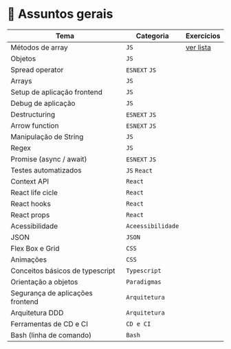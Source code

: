 # 📝 Assuntos gerais

| Tema                             | Categoria         | Exercícios                                                 |
| -------------------------------- | ----------------- | ---------------------------------------------------------- |
| Métodos de array                 | `JS`              | [ver lista](../../exercicios/2022-11-03-metodos-de-array/) |
| Objetos                          | `JS`              |
| Spread operator                  | `ESNEXT` `JS`     |
| Arrays                           | `JS`              |
| Setup de aplicação frontend      | `JS`              |
| Debug de aplicação               | `JS`              |
| Destructuring                    | `ESNEXT` `JS`     |
| Arrow function                   | `ESNEXT` `JS`     |
| Manipulação de String            | `JS`              |
| Regex                            | `JS`              |
| Promise (async / await)          | `ESNEXT` `JS`     |
| Testes automatizados             | `JS` `React`      |
| Context API                      | `React`           |
| React life cicle                 | `React`           |
| React hooks                      | `React`           |
| React props                      | `React`           |
| Acessibilidade                   | `Aceessibilidade` |
| JSON                             | `JSON`            |
| Flex Box e Grid                  | `CSS`             |
| Animações                        | `CSS`             |
| Conceitos básicos de typescript  | `Typescript`      |
| Orientação a objetos             | `Paradigmas`      |
| Segurança de aplicações frontend | `Arquitetura`     |
| Arquitetura DDD                  | `Arquitetura`     |
| Ferramentas de CD e CI           | `CD e CI`         |
| Bash (linha de comando)          | `Bash`            |
